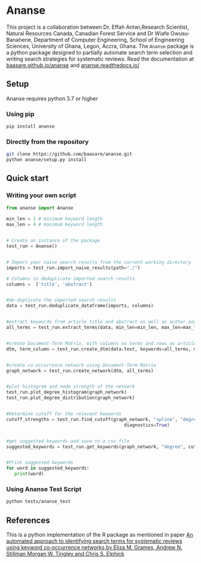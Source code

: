 # Ananse

This project is a collaboration between Dr. Effah Antwi,Research Scientist, Natural Resources Canada, Canadian Forest Service 
and Dr Wiafe Owusu-Banahene, Department of Computer Engineering, School of Engineering Sciences, University of Ghana, Legon, Accra, Ghana. 
The ``Ananse`` package is a python package  designed to partially automate search term selection and writing search strategies for systematic reviews. Read the documentation at [baasare.github.io/ananse](https://baasare.github.io/ananse/_build/html/index.html) and [ananse.readthedocs.io/](https://ananse.readthedocs.io/en/latest/)

## Setup
Ananse requires python 3.7 or higher


### Using pip

```bash
pip install ananse
```

### Directly from the repository

```bash
git clone https://github.com/baasare/ananse.git
python ananse/setup.py install
```

## Quick start        
### Writing your own script


```python
from ananse import Ananse
    
min_len = 1 # minimum keyword length
max_len = 4 # maximum keyword length


# Create an instance of the package
test_run = Ananse()


# Import your naive search results from the current working directory
imports = test_run.import_naive_results(path="./")

# Columns to deduplicate imported search results
columns =  ['title', 'abstract']


#de-duplicate the imported search results
data = test_run.deduplicate_dataframe(imports, columns)


#extract keywords from article title and abstract as well as author and database tagged keywords
all_terms = test_run.extract_terms(data, min_len=min_len, max_len=max_len)


#create Document-Term Matrix, with columns as terms and rows as articles
dtm, term_column = test_run.create_dtm(data.text, keywords=all_terms, min_len=max_len, max_len=max_len)


#create co-occurrence network using Document-Term Matrix
graph_network = test_run.create_network(dtm, all_terms)


#plot histogram and node strength of the network
test_run.plot_degree_histogram(graph_network)
test_run.plot_degree_distribution(graph_network)


#Determine cutoff for the relevant keywords
cutoff_strengths = test_run.find_cutoff(graph_network, "spline", "degree", degrees=3, knot_num=1, percent=0.879956,
                                            diagnostics=True)


#get suggested keywords and save to a csv file
suggested_keywords = test_run.get_keywords(graph_network, "degree", cutoff_strengths, save_keywords=True)


#Print suggested keywords
for word in suggested_keywords:
   print(word)


```
### Using Ananse Test Script


```bash
python tests/ananse_test
```

## References

This is a python implementation of the R package as mentioned in paper [An automated approach to identifying search terms for systematic reviews using keyword co‐occurrence networks by Eliza M. Grames, Andrew N. Stillman  Morgan W. Tingley and Chris S. Elphick](https://besjournals.onlinelibrary.wiley.com/doi/10.1111/2041-210X.13268)